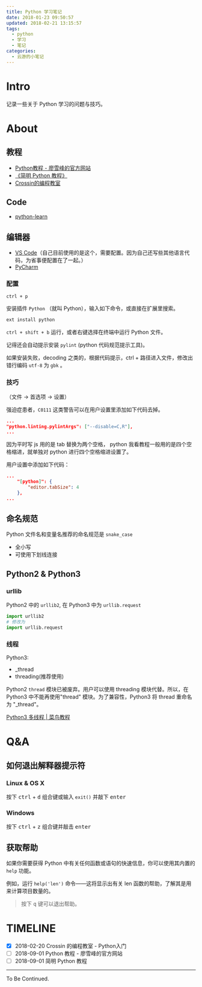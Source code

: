 ```yaml
---
title: Python 学习笔记
date: 2018-01-23 09:50:57
updated: 2018-02-21 13:15:57
tags:
  - python
  - 学习
  - 笔记
categories:
  - 云游的小笔记
---
```

# Intro

记录一些关于 Python 学习的问题与技巧。

<!-- more -->

# About

## 教程

- [Python教程 - 廖雪峰的官方网站](https://www.liaoxuefeng.com/wiki/0014316089557264a6b348958f449949df42a6d3a2e542c000)
- [《简明 Python 教程》](https://bop.mol.uno/)
- [Crossin的编程教室](http://crossincode.com/home/)

## Code

- [python-learn](https://github.com/YunYouJun/python-learn)

## 编辑器

- [VS Code](https://code.visualstudio.com/)（自己目前使用的是这个，需要配置。因为自己还写些其他语言代码，为省事便配置在了一起。）
- [PyCharm](https://www.jetbrains.com/pycharm/)

### 配置

`ctrl + p`

安装插件 `Python` （就叫 Python），输入如下命令，或直接在扩展里搜索。

```sh
ext install python
```

`ctrl + shift + b` 运行，或者右键选择在终端中运行 Python 文件。

记得还会自动提示安装 `pylint` (python 代码规范提示工具)。

如果安装失败，decoding 之类的，根据代码提示，ctrl + 路径进入文件，修改出错行编码 `utf-8` 为 `gbk` 。

### 技巧

（文件 -> 首选项 -> 设置）

强迫症患者，`C0111` 这类警告可以在用户设置里添加如下代码去掉。

```json
...
"python.linting.pylintArgs": ["--disable=C,R"],
...
```

因为平时写 js 用的是 tab 替换为两个空格， python 我看教程一般用的是四个空格缩进，就单独对 python 进行四个空格缩进设置了。

用户设置中添加如下代码：

```json
...
    "[python]": {
        "editor.tabSize": 4
    },
...
```

## 命名规范

Python 文件名和变量名推荐的命名规范是 `snake_case`

- 全小写
- 可使用下划线连接

## Python2 & Python3

### urllib

Python2 中的 `urllib2`, 在 Python3 中为 `urllib.request`

```py
import urllib2
# 修改为
import urllib.request
```

### 线程

Python3:

- _thread
- threading(推荐使用)

Python2 `thread` 模块已被废弃。用户可以使用 threading 模块代替。所以，在 Python3 中不能再使用"thread" 模块。为了兼容性，Python3 将 thread 重命名为 "_thread"。

[Python3 多线程 | 菜鸟教程](http://www.runoob.com/python3/python3-multithreading.html)

# Q&A

## 如何退出解释器提示符

### Linux & OS X

按下 <kbd>ctrl</kbd> + <kbd>d</kbd> 组合键或输入 `exit()` 并敲下 <kbd>enter</kbd>

### Windows

按下 <kbd>ctrl</kbd> + <kbd>z</kbd> 组合键并敲击 <kbd>enter</kbd>

## 获取帮助

如果你需要获得 Python 中有关任何函数或语句的快速信息，你可以使用其内置的 `help` 功能。

例如，运行 `help('len')` 命令——这将显示出有关 len 函数的帮助，了解其是用来计算项目数量的。

> 按下 <kbd>q</kbd> 键可以退出帮助。

# TIMELINE

- [x] 2018-02-20 Crossin 的编程教室 - Python入门
- [ ] 2018-09-01 Python 教程 - 廖雪峰的官方网站
- [ ] 2018-09-01 简明 Python 教程

---

To Be Continued.